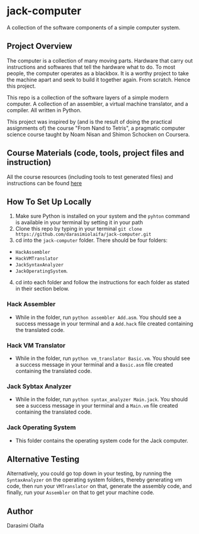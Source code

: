 # jack-computer

A collection of the software components of a simple computer system.

## Project Overview

The computer is a collection of many moving parts. Hardware that carry out instructions and softwares that tell the hardware what to do. To most people, the computer operates as a blackbox. It is a worthy project to take the machine apart and seek to build it together again. From scratch. Hence this project.

This repo is a collection of the software layers of a simple modern computer. A collection of an assembler, a virtual machine translator, and a compiler. All written in Python.

This project was inspired by (and is the result of doing the practical assignments of) the course "From Nand to Tetris", a pragmatic computer science course taught by Noam Nisan and Shimon Schocken on Coursera.

## Course Materials (code, tools, project files and instruction)

All the course resources (including tools to test generated files) and instructions can be found [here](https://nand2tetris.org)

## How To Set Up Locally

1. Make sure Python is installed on your system and the `pyhton` command is available in your terminal by setting it in your path
2. Clone this repo by typing in your terminal `git clone https://github.com/darasimiolaifa/jack-computer.git`
3. cd into the `jack-computer` folder. There should be four folders:

- `HackAssembler`
- `HackVMTranslator`
- `JackSyntaxAnalyzer`
- `JackOperatingSystem`.

4. cd into each folder and follow the instructions for each folder as stated in their section below.

### Hack Assembler

- While in the folder, run `python assembler Add.asm`. You should see a success message in your terminal and a `Add.hack` file created containing the translated code.

### Hack VM Translator

- While in the folder, run `python vm_translator Basic.vm`. You should see a success message in your terminal and a `Basic.asm` file created containing the translated code.

### Jack Sybtax Analyzer

- While in the folder, run `python syntax_analyzer Main.jack`. You should see a success message in your terminal and a `Main.vm` file created containing the translated code.

### Jack Operating System

- This folder contains the operating system code for the Jack computer.

## Alternative Testing

Alternatively, you could go top down in your testing, by running the `SyntaxAnalyzer` on the operating system folders, thereby generating vm code, then run your `VMTranslator` on that, generate the assembly code, and finally, run your `Assembler` on that to get your machine code.

## Author

Darasimi Olaifa
